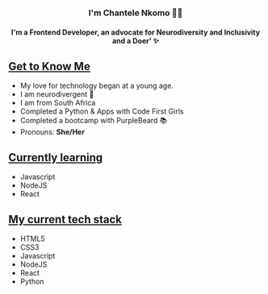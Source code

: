 
  
<h3 align="center"> I'm Chantele Nkomo 👋🏾 </h3>

<h4 align="center">I'm a Frontend Developer, an advocate for Neurodiversity and Inclusivity and a Doer' ✨</h4>

<h2><u>Get to Know Me</u></h2>
<ul>
  <li>My love for technology began at a young age.</li>
  <li>I am neurodivergent 🧠</li>
  <li>I am from South Africa</li>
  <li>Completed a Python & Apps with Code First Girls</li>
  <li>Completed a bootcamp with PurpleBeard 📚</li>
  <li>Pronouns: <b>She/Her</b></li>
  </ul>
<h2><u>Currently learning</u></h2>
<ul>
  <li>Javascript</li>
  <li>NodeJS</li>
  <li>React</li>
  </ul>
<h2><u>My current tech stack</u></h2>
<ul>
  <li>HTML5</li>
  <li>CSS3</li>
  <li>Javascript</li>
  <li>NodeJS</li>
  <li>React</li>
  <li>Python</li>
  </ul>

